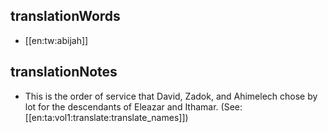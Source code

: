 ## translationWords

* [[en:tw:abijah]]

## translationNotes

* This is the order of service that David, Zadok, and Ahimelech chose by lot for the descendants of Eleazar and Ithamar. (See: [[en:ta:vol1:translate:translate_names]])
